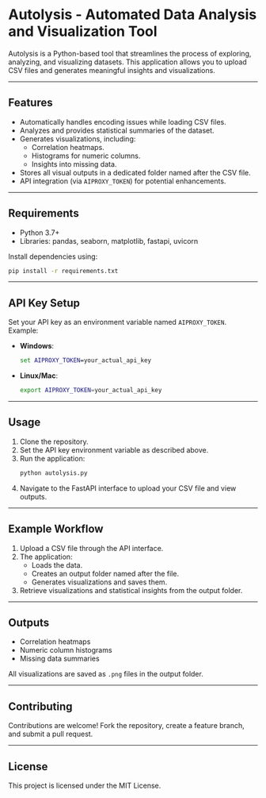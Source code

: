 # Autolysis - Automated Data Analysis and Visualization Tool

Autolysis is a Python-based tool that streamlines the process of exploring, analyzing, and visualizing datasets. This application allows you to upload CSV files and generates meaningful insights and visualizations.

---

## Features

- Automatically handles encoding issues while loading CSV files.
- Analyzes and provides statistical summaries of the dataset.
- Generates visualizations, including:
  - Correlation heatmaps.
  - Histograms for numeric columns.
  - Insights into missing data.
- Stores all visual outputs in a dedicated folder named after the CSV file.
- API integration (via `AIPROXY_TOKEN`) for potential enhancements.

---

## Requirements

- Python 3.7+
- Libraries: pandas, seaborn, matplotlib, fastapi, uvicorn

Install dependencies using:
```bash
pip install -r requirements.txt
```

---

## API Key Setup

Set your API key as an environment variable named `AIPROXY_TOKEN`.  
Example:
- **Windows**:
  ```cmd
  set AIPROXY_TOKEN=your_actual_api_key
  ```
- **Linux/Mac**:
  ```bash
  export AIPROXY_TOKEN=your_actual_api_key
  ```

---

## Usage

1. Clone the repository.
2. Set the API key environment variable as described above.
3. Run the application:
   ```bash
   python autolysis.py
   ```
4. Navigate to the FastAPI interface to upload your CSV file and view outputs.

---

## Example Workflow

1. Upload a CSV file through the API interface.
2. The application:
   - Loads the data.
   - Creates an output folder named after the file.
   - Generates visualizations and saves them.
3. Retrieve visualizations and statistical insights from the output folder.

---

## Outputs

- Correlation heatmaps
- Numeric column histograms
- Missing data summaries

All visualizations are saved as `.png` files in the output folder.

---

## Contributing

Contributions are welcome! Fork the repository, create a feature branch, and submit a pull request.

---

## License

This project is licensed under the MIT License.